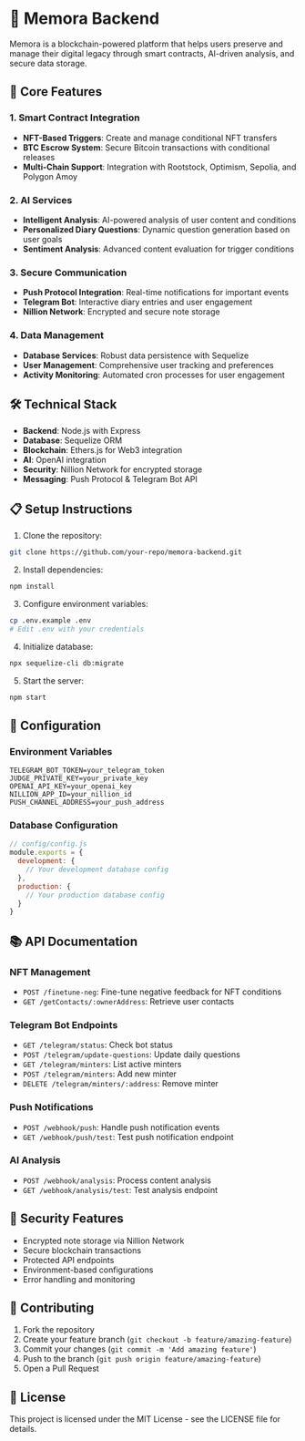 # 🌟 Memora Backend

Memora is a blockchain-powered platform that helps users preserve and manage their digital legacy through smart contracts, AI-driven analysis, and secure data storage.

## 🚀 Core Features

### 1. Smart Contract Integration
- **NFT-Based Triggers**: Create and manage conditional NFT transfers
- **BTC Escrow System**: Secure Bitcoin transactions with conditional releases
- **Multi-Chain Support**: Integration with Rootstock, Optimism, Sepolia, and Polygon Amoy

### 2. AI Services
- **Intelligent Analysis**: AI-powered analysis of user content and conditions
- **Personalized Diary Questions**: Dynamic question generation based on user goals
- **Sentiment Analysis**: Advanced content evaluation for trigger conditions

### 3. Secure Communication
- **Push Protocol Integration**: Real-time notifications for important events
- **Telegram Bot**: Interactive diary entries and user engagement
- **Nillion Network**: Encrypted and secure note storage

### 4. Data Management
- **Database Services**: Robust data persistence with Sequelize
- **User Management**: Comprehensive user tracking and preferences
- **Activity Monitoring**: Automated cron processes for user engagement

## 🛠 Technical Stack

- **Backend**: Node.js with Express
- **Database**: Sequelize ORM
- **Blockchain**: Ethers.js for Web3 integration
- **AI**: OpenAI integration
- **Security**: Nillion Network for encrypted storage
- **Messaging**: Push Protocol & Telegram Bot API

## 📋 Setup Instructions

1. Clone the repository:
```bash
git clone https://github.com/your-repo/memora-backend.git
```

2. Install dependencies:
```bash
npm install
```

3. Configure environment variables:
```bash
cp .env.example .env
# Edit .env with your credentials
```

4. Initialize database:
```bash
npx sequelize-cli db:migrate
```

5. Start the server:
```bash
npm start
```

## 🔧 Configuration

### Environment Variables
```env
TELEGRAM_BOT_TOKEN=your_telegram_token
JUDGE_PRIVATE_KEY=your_private_key
OPENAI_API_KEY=your_openai_key
NILLION_APP_ID=your_nillion_id
PUSH_CHANNEL_ADDRESS=your_push_address
```

### Database Configuration
```javascript
// config/config.js
module.exports = {
  development: {
    // Your development database config
  },
  production: {
    // Your production database config
  }
}
```

## 📚 API Documentation

### NFT Management
- `POST /finetune-neg`: Fine-tune negative feedback for NFT conditions
- `GET /getContacts/:ownerAddress`: Retrieve user contacts

### Telegram Bot Endpoints
- `GET /telegram/status`: Check bot status
- `POST /telegram/update-questions`: Update daily questions
- `GET /telegram/minters`: List active minters
- `POST /telegram/minters`: Add new minter
- `DELETE /telegram/minters/:address`: Remove minter

### Push Notifications
- `POST /webhook/push`: Handle push notification events
- `GET /webhook/push/test`: Test push notification endpoint

### AI Analysis
- `POST /webhook/analysis`: Process content analysis
- `GET /webhook/analysis/test`: Test analysis endpoint

## 🔐 Security Features

- Encrypted note storage via Nillion Network
- Secure blockchain transactions
- Protected API endpoints
- Environment-based configurations
- Error handling and monitoring

## 🤝 Contributing

1. Fork the repository
2. Create your feature branch (`git checkout -b feature/amazing-feature`)
3. Commit your changes (`git commit -m 'Add amazing feature'`)
4. Push to the branch (`git push origin feature/amazing-feature`)
5. Open a Pull Request

## 📄 License

This project is licensed under the MIT License - see the LICENSE file for details.


